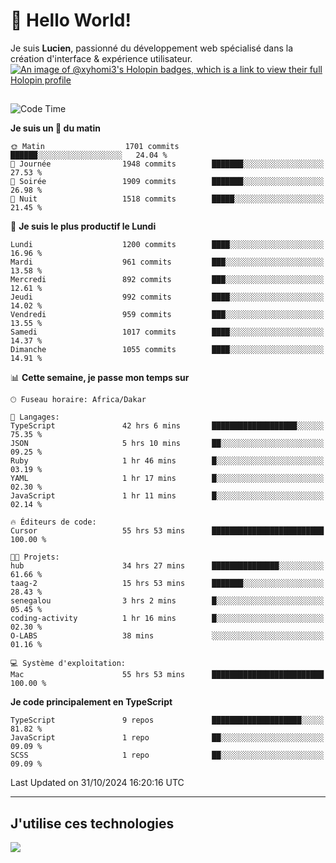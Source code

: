# 👋 Hello World!

Je suis **Lucien**, passionné du développement web spécialisé dans la création d'interface & expérience utilisateur.
[![An image of @xyhomi3's Holopin badges, which is a link to view their full Holopin profile](https://holopin.me/xyhomi3)](https://holopin.io/@xyhomi3)

##

<!--START_SECTION:waka-->
![Code Time](http://img.shields.io/badge/Code%20Time-2%2C446%20hrs%204%20mins-blue)

**Je suis un 🐤 du matin** 

```text
🌞 Matin                  1701 commits        ██████░░░░░░░░░░░░░░░░░░░   24.04 % 
🌆 Journée                1948 commits        ███████░░░░░░░░░░░░░░░░░░   27.53 % 
🌃 Soirée                 1909 commits        ███████░░░░░░░░░░░░░░░░░░   26.98 % 
🌙 Nuit                   1518 commits        █████░░░░░░░░░░░░░░░░░░░░   21.45 % 
```
📅 **Je suis le plus productif le Lundi** 

```text
Lundi                    1200 commits        ████░░░░░░░░░░░░░░░░░░░░░   16.96 % 
Mardi                    961 commits         ███░░░░░░░░░░░░░░░░░░░░░░   13.58 % 
Mercredi                 892 commits         ███░░░░░░░░░░░░░░░░░░░░░░   12.61 % 
Jeudi                    992 commits         ████░░░░░░░░░░░░░░░░░░░░░   14.02 % 
Vendredi                 959 commits         ███░░░░░░░░░░░░░░░░░░░░░░   13.55 % 
Samedi                   1017 commits        ████░░░░░░░░░░░░░░░░░░░░░   14.37 % 
Dimanche                 1055 commits        ████░░░░░░░░░░░░░░░░░░░░░   14.91 % 
```


📊 **Cette semaine, je passe mon temps sur** 

```text
🕑︎ Fuseau horaire: Africa/Dakar

💬 Langages: 
TypeScript               42 hrs 6 mins       ███████████████████░░░░░░   75.35 % 
JSON                     5 hrs 10 mins       ██░░░░░░░░░░░░░░░░░░░░░░░   09.25 % 
Ruby                     1 hr 46 mins        █░░░░░░░░░░░░░░░░░░░░░░░░   03.19 % 
YAML                     1 hr 17 mins        █░░░░░░░░░░░░░░░░░░░░░░░░   02.30 % 
JavaScript               1 hr 11 mins        █░░░░░░░░░░░░░░░░░░░░░░░░   02.14 % 

🔥 Éditeurs de code: 
Cursor                   55 hrs 53 mins      █████████████████████████   100.00 % 

🐱‍💻 Projets: 
hub                      34 hrs 27 mins      ███████████████░░░░░░░░░░   61.66 % 
taag-2                   15 hrs 53 mins      ███████░░░░░░░░░░░░░░░░░░   28.43 % 
senegalou                3 hrs 2 mins        █░░░░░░░░░░░░░░░░░░░░░░░░   05.45 % 
coding-activity          1 hr 16 mins        █░░░░░░░░░░░░░░░░░░░░░░░░   02.30 % 
O-LABS                   38 mins             ░░░░░░░░░░░░░░░░░░░░░░░░░   01.16 % 

💻 Système d'exploitation: 
Mac                      55 hrs 53 mins      █████████████████████████   100.00 % 
```

**Je code principalement en TypeScript** 

```text
TypeScript               9 repos             ████████████████████░░░░░   81.82 % 
JavaScript               1 repo              ██░░░░░░░░░░░░░░░░░░░░░░░   09.09 % 
SCSS                     1 repo              ██░░░░░░░░░░░░░░░░░░░░░░░   09.09 % 
```




 Last Updated on 31/10/2024 16:20:16 UTC
<!--END_SECTION:waka-->
---

## J'utilise ces technologies

<p align="left">
  <a href="https://skillicons.dev">
    <img src="https://skillicons.dev/icons?i=ts,js,md,scss,tailwind,react,docker,express,astro,vite,nextjs,vercel,figma,ableton" />
  </a>
</p>


